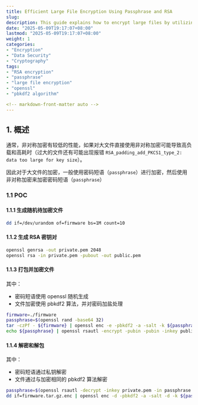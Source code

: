 ```yaml
---
title: Efficient Large File Encryption Using Passphrase and RSA
slug: 
description: This guide explains how to encrypt large files by utilizing a passphrase that is then encrypted with RSA. Step-by-step instructions are provided for generating keys and handling encryption and decryption processes.
date: "2025-05-09T19:17:07+08:00"
lastmod: "2025-05-09T19:17:07+08:00"
weight: 1
categories: 
- "Encryption"
- "Data Security"
- "Cryptography"
tags: 
- "RSA encryption"
- "passphrase"
- "large file encryption"
- "openssl"
- "pbkdf2 algorithm"

<!-- markdown-front-matter auto -->
---
```


## 1. 概述

通常，非对称加密有较低的性能，如果对大文件直接使用非对称加密可能导致高负载和高耗时（过大的文件还有可能出现报错 `RSA_padding_add_PKCS1_type_2: data too large for key size`）。

因此对于大文件的加密，一般使用密码短语（`passphrase`）进行加密，然后使用非对称加密来加密密码短语（`passphrase`）

### 1.1 POC

#### 1.1.1 生成随机待加密文件

```sh
dd if=/dev/urandom of=firmware bs=1M count=10
```

#### 1.1.2 生成 RSA 密钥对

```sh
openssl genrsa -out private.pem 2048
openssl rsa -in private.pem -pubout -out public.pem
```

#### 1.1.3 打包并加密文件

其中：

- 密码短语使用 openssl 随机生成
- 文件加密使用 pbkdf2 算法，并对密码加盐处理

```sh
firmware=./firmware
passphrase=$(openssl rand -base64 32)
tar -czPf - ${firmware} | openssl enc -e -pbkdf2 -a -salt -k ${passphrase} | dd of=firmware.tar.gz.enc
echo ${passphrase} | openssl rsautl -encrypt -pubin -pubin -inkey public.pem -out passphrase.enc
```

#### 1.1.4 解密和解包

其中：

- 密码短语通过私钥解密
- 文件通过与加密相同的 pbkdf2 算法解密

```sh
passphrase=$(openssl rsautl -decrypt -inkey private.pem -in passphrase.enc)
dd if=firmware.tar.gz.enc | openssl enc -d -pbkdf2 -a -salt -d -k ${passphrase} | tar -zxPf -
```
